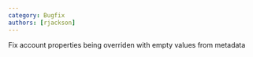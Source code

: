 ```yaml
---
category: Bugfix
authors: [rjackson]
---
```


Fix account properties being overriden with empty values from metadata

